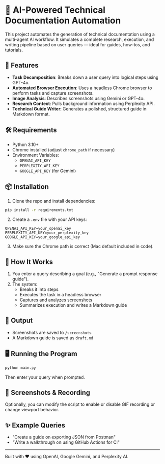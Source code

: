 # 🧠 AI-Powered Technical Documentation Automation

This project automates the generation of technical documentation using a multi-agent AI workflow. It simulates a complete research, execution, and writing pipeline based on user queries — ideal for guides, how-tos, and tutorials.

## 🚀 Features

- **Task Decomposition**: Breaks down a user query into logical steps using GPT-4o.
- **Automated Browser Execution**: Uses a headless Chrome browser to perform tasks and capture screenshots.
- **Image Analysis**: Describes screenshots using Gemini or GPT-4o.
- **Research Context**: Pulls background information using Perplexity API.
- **Technical Guide Writer**: Generates a polished, structured guide in Markdown format.

## 🛠️ Requirements

- Python 3.10+
- Chrome installed (adjust `chrome_path` if necessary)
- Environment Variables:
  - `OPENAI_API_KEY`
  - `PERPLEXITY_API_KEY`
  - `GOOGLE_API_KEY` (for Gemini)

## 📦 Installation

1. Clone the repo and install dependencies:

```bash
pip install -r requirements.txt
```

2. Create a `.env` file with your API keys:

```env
OPENAI_API_KEY=your_openai_key
PERPLEXITY_API_KEY=your_perplexity_key
GOOGLE_API_KEY=your_google_api_key
```

3. Make sure the Chrome path is correct (Mac default included in code).

## 🧪 How It Works

1. You enter a query describing a goal (e.g., "Generate a prompt response guide").
2. The system:
   - Breaks it into steps
   - Executes the task in a headless browser
   - Captures and analyzes screenshots
   - Summarizes execution and writes a Markdown guide

## 📂 Output

- Screenshots are saved to `/screenshots`
- A Markdown guide is saved as `draft.md`

## 🖥️ Running the Program

```bash
python main.py
```

Then enter your query when prompted.

## 📸 Screenshots & Recording

Optionally, you can modify the script to enable or disable GIF recording or change viewport behavior.

## ✨ Example Queries

- "Create a guide on exporting JSON from Postman"
- "Write a walkthrough on using GitHub Actions for CI"

---

Built with ❤️ using OpenAI, Google Gemini, and Perplexity AI.